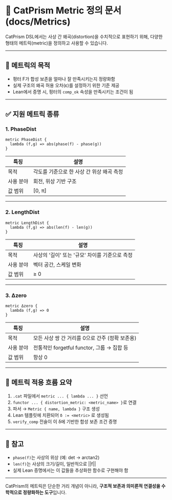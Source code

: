 # 📏 CatPrism Metric 정의 문서 (docs/Metrics)

CatPrism DSL에서는 사상 간 왜곡(distortion)을 수치적으로 표현하기 위해,
다양한 형태의 메트릭(metric)을 정의하고 사용할 수 있습니다.

---

## 🎯 메트릭의 목적

- 펑터 F가 합성 보존을 얼마나 잘 만족시키는지 정량화함
- 실제 구조의 왜곡 허용 오차(ε)를 설정하기 위한 기준 제공
- Lean에서 증명 시, 펑터의 `comp_ok` 속성을 만족시키는 조건이 됨

---

## ✅ 지원 메트릭 종류

### 1. PhaseDist

```cat
metric PhaseDist {
  lambda (f,g) => abs(phase(f) - phase(g))
}
```

| 특징        | 설명                                         |
|-------------|----------------------------------------------|
| 목적        | 각도를 기준으로 한 사상 간 위상 왜곡 측정    |
| 사용 분야   | 회전, 위상 기반 구조                          |
| 값 범위     | [0, π]                                       |

---

### 2. LengthDist

```cat
metric LengthDist {
  lambda (f,g) => abs(len(f) - len(g))
}
```

| 특징        | 설명                                         |
|-------------|----------------------------------------------|
| 목적        | 사상의 '길이' 또는 '규모' 차이를 기준으로 측정 |
| 사용 분야   | 벡터 공간, 스케일 변화                         |
| 값 범위     | ≥ 0                                           |

---

### 3. Δzero

```cat
metric Δzero {
  lambda (f,g) => 0
}
```

| 특징        | 설명                                              |
|-------------|---------------------------------------------------|
| 목적        | 모든 사상 쌍 간 거리를 0으로 간주 (정확 보존용)      |
| 사용 분야   | 전통적인 forgetful functor, 그룹 → 집합 등            |
| 값 범위     | 항상 0                                            |

---

## 🧠 메트릭 적용 흐름 요약

1. `.cat` 파일에서 `metric ... { lambda ... }` 선언
2. `functor ... { distortion_metric: <metric_name> }`로 연결
3. 파서 → `Metric { name, lambda }` 구조 생성
4. Lean 템플릿에 치환되어 `δ := <metric>` 로 생성됨
5. `verify_comp` 전술이 이 δ에 기반한 합성 보존 조건 증명

---

## 📘 참고

- `phase(f)`는 사상의 위상 (예: det → arctan2)
- `len(f)`는 사상의 크기/길이, 일반적으로 ||f||
- 실제 Lean 증명에서는 이 값들을 추상화한 함수로 구현해야 함

---

CatPrism의 메트릭은 단순한 거리 개념이 아니라,
**구조적 보존과 의미론적 연결성을 수학적으로 정량화하는 도구**입니다.
